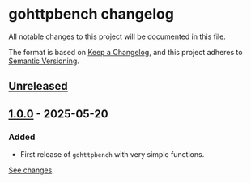 # gohttpbench changelog

All notable changes to this project will be documented in this file.

The format is based on [Keep a Changelog][keepachangelog], and this project
adheres to [Semantic Versioning][semver].

[keepachangelog]: https://keepachangelog.com/en/1.0.0/

[semver]: https://semver.org/spec/v2.0.0.html

## [Unreleased]

[unreleased]: https://github.com/ameshkov/gohttpbench/compare/v1.0.0...HEAD

## [1.0.0] - 2025-05-20

### Added

* First release of `gohttpbench` with very simple functions.

[See changes][1.0.0changes].

[1.0.0changes]: https://github.com/ameshkov/gohttpbench/compare/0d89cee3a9977d984b69bd827a1922ff82c4cc3e...v1.0.0

[1.0.0]: https://github.com/ameshkov/gohttpbench/releases/tag/v1.0.0
